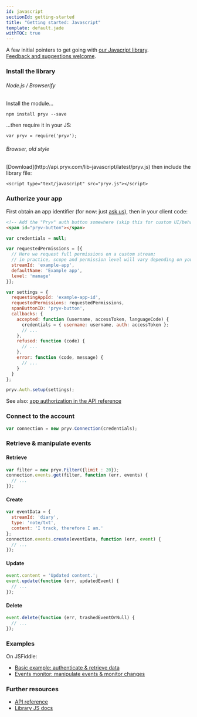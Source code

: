 ```yaml
---
id: javascript
sectionId: getting-started
title: "Getting started: Javascript"
template: default.jade
withTOC: true
---
```


A few initial pointers to get going with [our Javacript library](https://github.com/pryv/lib-javascript).<br>
[Feedback and suggestions welcome](http://github.com/pryv/dev-site/issues).


### Install the library

<div class="row">

<div class="col-md-6">
<h6>Node.js / Browserify</h6>
<p>Install the module...</p>
<pre><code class="lang-bash">npm install pryv --save</code></pre>
<p>...then require it in your JS:</p>
<pre><code class="lang-javascript">var pryv = require('pryv');</code></pre>
</div>

<div class="col-md-6">
<h6>Browser, old style</h6>
<p>[Download](http://api.pryv.com/lib-javascript/latest/pryv.js) then include the library file:</p>
<pre><code class="lang-html">&lt;script type="text/javascript" src="pryv.js"&gt;&lt;/script&gt;</code></pre>
</div>

</div>


### Authorize your app

First obtain an app identifier (for now: just [ask us](mailto:developers@pryv.com)), then in your client code:

```html
<!-- Add the "Pryv" auth button somewhere (skip this for custom UI/behavior) -->
<span id="pryv-button"></span>
```

```javascript
var credentials = null;

var requestedPermissions = [{
  // Here we request full permissions on a custom stream;
  // in practice, scope and permission level will vary depending on your needs
  streamId: 'example-app',
  defaultName: 'Example app',
  level: 'manage'
}];

var settings = {
  requestingAppId: 'example-app-id',
  requestedPermissions: requestedPermissions,
  spanButtonID: 'pryv-button',
  callbacks: {
    accepted: function (username, accessToken, languageCode) {
      credentials = { username: username, auth: accessToken };
      // ...
    },
    refused: function (code) {
      // ...
    },
    error: function (code, message) {
      // ...
    }
  }
};

pryv.Auth.setup(settings);
```

See also: [app authorization in the API reference](/reference/#authorizing-your-app)


### Connect to the account

```javascript
var connection = new pryv.Connection(credentials);
```


### Retrieve & manipulate events

#### Retrieve

```javascript
var filter = new pryv.Filter({limit : 20});
connection.events.get(filter, function (err, events) {
  // ...
});
```

#### Create

```javascript
var eventData = {
  streamId: 'diary',
  type: 'note/txt',
  content: 'I track, therefore I am.'
};
connection.events.create(eventData, function (err, event) { 
  // ...
});
```

#### Update

```javascript
event.content = 'Updated content.';
event.update(function (err, updatedEvent) {
  // ...
});
```

#### Delete

```javascript
event.delete(function (err, trashedEventOrNull) {
  // ...
});
```


### Examples

On JSFiddle:

- [Basic example: authenticate & retrieve data](http://jsfiddle.net/pryv/fr4e834p/11/)
- [Events monitor: manipulate events & monitor changes](http://jsfiddle.net/pryv/bwpv0b3o/18/)


### Further resources

- [API reference](/reference)
- [Library JS docs](/lib-javascript/latest/docs/)
